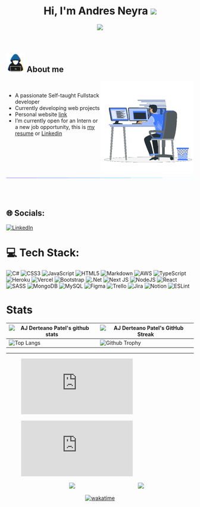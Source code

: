 <h1 align="center"><b>Hi, I'm Andres Neyra </b><img src="https://media.giphy.com/media/hvRJCLFzcasrR4ia7z/giphy.gif" width="35"></h1>

<p align="center">
  <a href="https://github.com/DenverCoder1/readme-typing-svg">
  <img src="https://readme-typing-svg.herokuapp.com?font=Fira+Code&pause=1000&center=true&width=435&lines=Frontend+developer;Backend+developer;Computer+systems+engineering+student;Active%2BLearner%2FResearcher;Love+to+learn+new+stuffs"></a>
</p>

<br>

## <picture><img src = "https://raw.githubusercontent.com/AJ-Derteano/assets/main/about_me.gif" width = 50px></picture> **About me**

<picture> <img align="right" src="https://raw.githubusercontent.com/AJ-Derteano/assets/main/Right_Side.gif" width = 250px></picture>

<br>

- A passionate Self-taught Fullstack developer
- Currently developing web projects
- Personal website [link](https://aj-derteano.github.io/)
- I’m currently open for an Intern or a new job opportunity, this is [my resume](https://read.cv/aj_derteano) or [Linkedin](www.linkedin.com/in/aj-derteano)

<br><br>

<img src="https://raw.githubusercontent.com/AJ-Derteano/assets/main/line.gif"><br><br>

<br>

## 🌐 Socials:

[![LinkedIn](https://img.shields.io/badge/LinkedIn-%230077B5.svg?&style=for-the-badge&logo=linkedin&logoColor=white)](https://linkedin.com/in/aj-derteano)

# 💻 Tech Stack:

![C#](https://img.shields.io/badge/c%23-%23239120.svg?style=for-the-badge&logo=c-sharp&logoColor=white)
![CSS3](https://img.shields.io/badge/css3-%231572B6.svg?style=for-the-badge&logo=css3&logoColor=white)
![JavaScript](https://img.shields.io/badge/javascript-%23323330.svg?style=for-the-badge&logo=javascript&logoColor=%23F7DF1E)
![HTML5](https://img.shields.io/badge/html5-%23E34F26.svg?style=for-the-badge&logo=html5&logoColor=white)
![Markdown](https://img.shields.io/badge/markdown-%23000000.svg?style=for-the-badge&logo=markdown&logoColor=white)
![AWS](https://img.shields.io/badge/AWS-%23FF9900.svg?style=for-the-badge&logo=amazon-aws&logoColor=white)
![TypeScript](https://img.shields.io/badge/typescript-%23007ACC.svg?style=for-the-badge&logo=typescript&logoColor=white)
![Heroku](https://img.shields.io/badge/heroku-%23430098.svg?style=for-the-badge&logo=heroku&logoColor=white)
![Vercel](https://img.shields.io/badge/vercel-%23000000.svg?style=for-the-badge&logo=vercel&logoColor=white)
![Bootstrap](https://img.shields.io/badge/bootstrap-%23563D7C.svg?style=for-the-badge&logo=bootstrap&logoColor=white)
![.Net](https://img.shields.io/badge/.NET-5C2D91?style=for-the-badge&logo=.net&logoColor=white)
![Next JS](https://img.shields.io/badge/Next-black?style=for-the-badge&logo=next.js&logoColor=white)
![NodeJS](https://img.shields.io/badge/node.js-6DA55F?style=for-the-badge&logo=node.js&logoColor=white)
![React](https://img.shields.io/badge/react-%2320232a.svg?style=for-the-badge&logo=react&logoColor=%2361DAFB)
![SASS](https://img.shields.io/badge/SASS-hotpink.svg?style=for-the-badge&logo=SASS&logoColor=white)
![MongoDB](https://img.shields.io/badge/MongoDB-%234ea94b.svg?style=for-the-badge&logo=mongodb&logoColor=white)
![MySQL](https://img.shields.io/badge/mysql-%2300f.svg?style=for-the-badge&logo=mysql&logoColor=white)
![Figma](https://img.shields.io/badge/figma-%23F24E1E.svg?style=for-the-badge&logo=figma&logoColor=white)
![Trello](https://img.shields.io/badge/Trello-%23026AA7.svg?style=for-the-badge&logo=Trello&logoColor=white)
![Jira](https://img.shields.io/badge/jira-%230A0FFF.svg?style=for-the-badge&logo=jira&logoColor=white)
![Notion](https://img.shields.io/badge/Notion-%23000000.svg?style=for-the-badge&logo=notion&logoColor=white)
![ESLint](https://img.shields.io/badge/ESLint-4B3263?style=for-the-badge&logo=eslint&logoColor=white)

<!--START_SECTION:waka-->
<!--END_SECTION:waka-->

# Stats

| ![AJ Derteano Patel's github stats](https://github-readme-stats.vercel.app/api?username=AJ-Derteano&theme=default&hide_border=false&include_all_commits=true&count_private=true)    | ![AJ Derteano Patel's GitHub Streak](https://github-readme-streak-stats.herokuapp.com/?user=AJ-Derteano&theme=default&hide_border=false&include_all_commits=true&count_private=true) |
| ----------------------------------------------------------------------------------------------------------------------------------------------------------------------------------- | ------------------------------------------------------------------------------------------------------------------------------------------------------------------------------------ |
| ![Top Langs](https://github-readme-stats.vercel.app/api/top-langs/?username=AJ-Derteano&theme=default&hide_border=false&include_all_commits=true&count_private=true&layout=compact) | ![Github Trophy](https://github-profile-trophy.vercel.app/?username=AJ-Derteano&include_all_commits=true&count_private=true)                                                         |

---

<figure><embed src="https://wakatime.com/share/@06c5850a-5bfd-4668-b02a-721d69d50723/0e3b27a5-05a1-4565-920a-b3e621d325c4.svg"></embed></figure>

<figure><embed src="https://wakatime.com/share/@06c5850a-5bfd-4668-b02a-721d69d50723/f2dd8f82-616d-4cde-8185-854da793fafd.svg"></embed></figure>

<img align="right" width="150" src="https://user-images.githubusercontent.com/70943732/209951571-93b7afe5-f523-4683-b725-5d94b287e94e.png">

<div align="center">
   <img src="https://visitcount.itsvg.in/api?id=AJ-Derteano&label=Profile%20Views&icon=5&pretty=true">
  
  [![wakatime](https://wakatime.com/badge/user/06c5850a-5bfd-4668-b02a-721d69d50723.svg)](https://wakatime.com/@06c5850a-5bfd-4668-b02a-721d69d50723)

</div>

